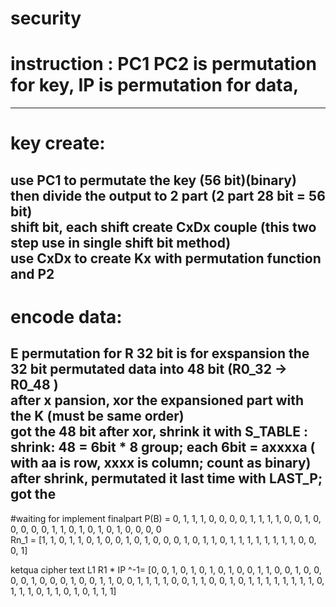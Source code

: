 ﻿# security
# instruction : PC1 PC2 is permutation for key, IP is permutation for data, 
----------------------
# key create:
 use PC1 to permutate the key (56 bit)(binary)<br>
 then divide the output to 2 part (2 part 28 bit = 56 bit)<br>
 shift bit, each shift create  CxDx couple (this two step use in single shift bit method)<br>
 use CxDx to create Kx with permutation function and P2<br>
-----------------
# encode data:
E permutation for R 32 bit is for exspansion the 32 bit permutated data into 48 bit (R0_32 -> R0_48 )<br>
after x pansion, xor the expansioned part with the K (must be same order)<br>
got the 48 bit after xor, shrink it with S_TABLE : <br>
shrink: 48 = 6bit * 8 group; each 6bit = axxxxa ( with aa is row, xxxx is column; count as binary)<br>
after shrink, permutated it last time with LAST_P; got the <br>
----------------

#waiting for implement finalpart
P(B) = 0, 1, 1, 1, 0, 0, 0, 0, 1, 1, 1, 1, 0, 0, 1, 0, 0, 0, 0, 0, 1, 1, 0, 1, 0, 1, 0, 1, 0, 0, 0, 0<br>
Rn_1 = [1, 1, 0, 1, 1, 0, 1, 0, 0, 1, 0, 1, 0, 0, 0, 1, 0, 1, 1, 0, 1, 1, 1, 1, 1, 1, 1, 1, 0, 0, 0, 1]<br>

ketqua cipher text
L1 R1  * IP ^-1= [0, 0, 1, 0, 1, 0, 1, 0, 1, 0, 0, 1, 1, 0, 0, 1, 0, 0, 0, 0, 1, 0, 0, 0, 1, 0, 0, 1, 1, 0, 0, 1, 1, 1, 1, 0, 0, 1, 1, 0, 0, 1, 0, 1, 1, 1, 1, 1, 1, 1, 1, 0, 1, 1, 1, 0, 1, 1, 0, 1, 0, 1, 1, 1] 
